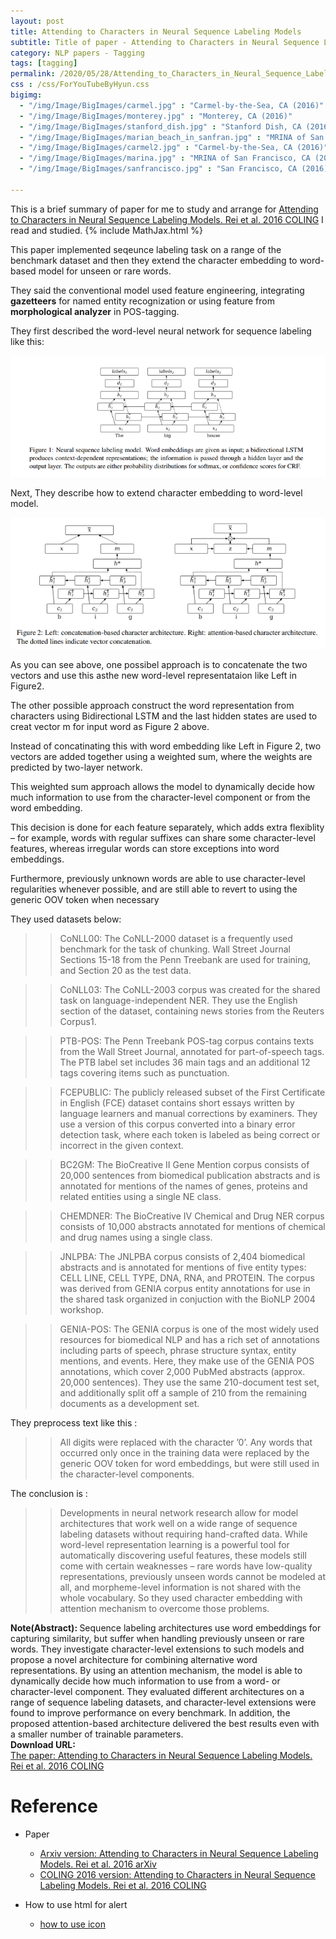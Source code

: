 ```yaml
---
layout: post
title: Attending to Characters in Neural Sequence Labeling Models
subtitle: Title of paper - Attending to Characters in Neural Sequence Labeling Models
category: NLP papers - Tagging
tags: [tagging]
permalink: /2020/05/28/Attending_to_Characters_in_Neural_Sequence_Labeling_Models/
css : /css/ForYouTubeByHyun.css
bigimg: 
  - "/img/Image/BigImages/carmel.jpg" : "Carmel-by-the-Sea, CA (2016)"
  - "/img/Image/BigImages/monterey.jpg" : "Monterey, CA (2016)"
  - "/img/Image/BigImages/stanford_dish.jpg" : "Stanford Dish, CA (2016)"
  - "/img/Image/BigImages/marian_beach_in_sanfran.jpg" : "MRINA of San Francisco, CA (2016)"
  - "/img/Image/BigImages/carmel2.jpg" : "Carmel-by-the-Sea, CA (2016)"
  - "/img/Image/BigImages/marina.jpg" : "MRINA of San Francisco, CA (2016)"
  - "/img/Image/BigImages/sanfrancisco.jpg" : "San Francisco, CA (2016)"
  
---
```


This is a brief summary of paper for me to study and arrange for [Attending to Characters in Neural Sequence Labeling Models. Rei et al. 2016 COLING](https://www.aclweb.org/anthology/C16-1030/) I read and studied. 
{% include MathJax.html %}

This paper implemented seqeunce labeling task on a range of the benchmark dataset and then they extend the character embedding to word-based model for unseen or rare words.


They said the conventional model used feature engineering, integrating **gazetteers** for named entity recognization or using feature from **morphological analyzer** in POS-tagging. 

They first described the word-level neural network for sequence labeling like this:

![Rei et al. 2016 COLING](/img/Image/NaturalLanguageProcessing/NLPLabs/Paper_Investigation/Tagging/2020-05-28-Attending_to_Characters_in_Neural_Sequence_Labeling_Models/labeling_task.PNG)

Next, They describe how to extend character embedding to word-level model.

![Rei et al. 2016 COLING](/img/Image/NaturalLanguageProcessing/NLPLabs/Paper_Investigation/Tagging/2020-05-28-Attending_to_Characters_in_Neural_Sequence_Labeling_Models/character_embedding.PNG)

As you can see above, one possibel approach is to concatenate the two vectors and use this asthe new word-level representataion like Left in Figure2. 

The other possible approach construct the word representation from characters using Bidirectional LSTM and the last hidden states are used to creat vector m for input word as Figure 2 above.

Instead of concatinating this with word embedding like Left in Figure 2, two vectors are added together using a weighted sum, where the weights are predicted by two-layer network.

This weighted sum approach allows the model to dynamically decide how much information to use from the character-level component or from the word embedding. 

This decision is done for each feature separately, which adds extra flexiblity – for example, words with regular suffixes can share some character-level features, whereas irregular words can store exceptions into word embeddings. 

Furthermore, previously unknown words are able to use character-level regularities whenever possible, and are still able to revert to using the generic OOV token when necessary

They used datasets below:


>> CoNLL00: The CoNLL-2000 dataset is a frequently used benchmark for the task of chunking. Wall Street Journal Sections 15-18 from the Penn Treebank
are used for training, and Section 20 as the test data.    

>> CoNLL03: The CoNLL-2003 corpus was created for the shared task on language-independent NER. They use the English section of the dataset, containing news stories from the Reuters Corpus1.  

>> PTB-POS: The Penn Treebank POS-tag corpus contains texts from the Wall Street Journal, annotated for part-of-speech tags. The PTB label set includes 36 main tags and an additional 12 tags covering items such as punctuation.  

>> FCEPUBLIC: The publicly released subset of the First Certificate in English (FCE) dataset contains short essays written by language learners and manual corrections by examiners. They use a version of this corpus converted into a binary error detection task, where each token is labeled as being correct or incorrect in the given context.

>> BC2GM: The BioCreative II Gene Mention corpus consists of 20,000 sentences from biomedical publication abstracts and is annotated for mentions of the names of genes, proteins and related entities using a single NE class.  

>> CHEMDNER: The BioCreative IV Chemical and Drug NER corpus consists of 10,000 abstracts annotated for mentions of chemical and drug names using a single class.   

>> JNLPBA: The JNLPBA corpus consists of 2,404 biomedical abstracts and is annotated for mentions of five entity types: CELL LINE, CELL TYPE, DNA, RNA, and PROTEIN. The corpus was derived from GENIA corpus entity annotations for use in the shared task organized in conjuction with the BioNLP 2004 workshop.

>> GENIA-POS: The GENIA corpus is one of the most widely used resources for biomedical NLP and has a rich set of annotations including parts of speech, phrase structure syntax, entity mentions, and events. Here, they make use of the GENIA POS annotations, which cover 2,000 PubMed abstracts (approx. 20,000 sentences). They use the same 210-document test set, and additionally split off a sample of 210 from the remaining documents as a development set.

They preprocess text like this :

>> All digits were replaced with the character ’0’. Any words that occurred only once in the training data were replaced by the generic OOV token for word embeddings, but were still used in the character-level components.


The conclusion is :

>>Developments in neural network research allow for model architectures that work well on a wide range of sequence labeling datasets without requiring hand-crafted data. While word-level representation learning is a powerful tool for automatically discovering useful features, these models still come with certain weaknesses – rare words have low-quality representations, previously unseen words cannot be modeled at all, and morpheme-level information is not shared with the whole vocabulary. So they used character embedding with attention mechanism to overcome those problems.

<div class="alert alert-info" role="alert"><i class="fa fa-info-circle"></i> <b>Note(Abstract): </b>
Sequence labeling architectures use word embeddings for capturing similarity, but suffer when handling previously unseen or rare words. They investigate character-level extensions to such models and propose a novel architecture for combining alternative word representations. By using an attention mechanism, the model is able to dynamically decide how much information to use from a word- or character-level component. They evaluated different architectures on a range of sequence labeling datasets, and character-level extensions were found to improve performance on every benchmark. In addition, the proposed attention-based architecture delivered the best results even with a smaller number of trainable parameters.
</div>
    
<div class="alert alert-success" role="alert"><i class="fa fa-paperclip fa-lg"></i> <b>Download URL: </b><br>
  <a href="https://www.aclweb.org/anthology/C16-1030/">The paper: Attending to Characters in Neural Sequence Labeling Models. Rei et al. 2016 COLING</a>
</div>

# Reference 

- Paper 
  - [Arxiv version: Attending to Characters in Neural Sequence Labeling Models. Rei et al. 2016 arXiv](https://arxiv.org/abs/1611.04361)
  - [COLING 2016 version: Attending to Characters in Neural Sequence Labeling Models. Rei et al. 2016 COLING](https://www.aclweb.org/anthology/C16-1030/)
  
  
- How to use html for alert
  - [how to use icon](http://idratherbewriting.com/documentation-theme-jekyll/mydoc_icons.html)
    




























